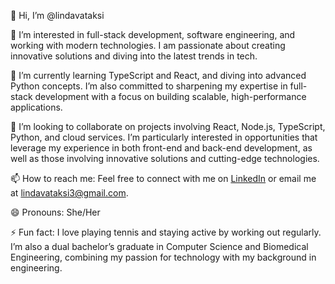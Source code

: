 👋 Hi, I’m @lindavataksi

👀 I’m interested in full-stack development, software engineering, and working with modern technologies. I am passionate about creating innovative solutions and diving into the latest trends in tech.

🌱  I’m currently learning TypeScript and React, and diving into advanced Python concepts. I’m also committed to sharpening my expertise in full-stack development with a focus on building scalable, high-performance applications.

💞️ I’m looking to collaborate on projects involving React, Node.js, TypeScript, Python, and cloud services. I’m particularly interested in opportunities that leverage my experience in both front-end and back-end development, as well as those involving innovative solutions and cutting-edge technologies.

📫 How to reach me: Feel free to connect with me on [LinkedIn](https://www.linkedin.com/in/linda-vataksi-54a0541a3/) or email me at lindavataksi3@gmail.com.

😄 Pronouns: She/Her

⚡ Fun fact: I love playing tennis and staying active by working out regularly. I’m also a dual bachelor’s graduate in Computer Science and Biomedical Engineering, combining my passion for technology with my background in engineering.

<!---
lindavataksi/lindavataksi is a ✨ special ✨ repository because its `README.md` (this file) appears on your GitHub profile.
You can click the Preview link to take a look at your changes.
--->
